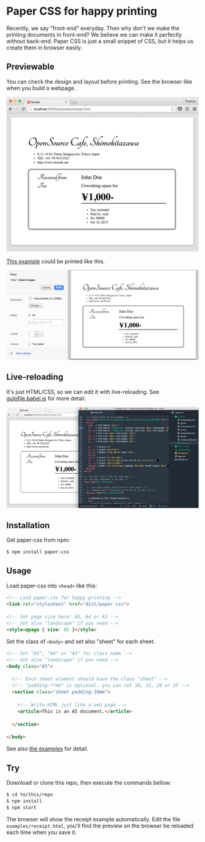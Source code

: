 # Paper CSS for happy printing

Recently, we say "front-end" everyday. Then why don't we make the printing documents in front-end? We believe we can make it perfectly without back-end. Paper CSS is just a small snippet of CSS, but it helps us create them in browser easily.

## Previewable

You can check the design and layout before printing. See the browser like when you build a webpage.

![Preview](images/preview.png)

[This example](examples/receipt.html) could be printed like this.

![Dialog](images/dialog.png)

## Live-reloading

It's just HTML/CSS, so we can edit it with live-reloading. See [gulpfile.babel.js](gulpfile.babel.js) for more detail.

![Live reloading](images/live-reload.png)

## Installation

Get paper-css from npm:

```bash
$ npm install paper-css
```

## Usage

Load paper-css into `<head>` like this:

```html
<!-- Load paper.css for happy printing -->
<link rel="stylesheet" href="dist/paper.css">

<!-- Set page size here: A5, A4 or A3 -->
<!-- Set also "landscape" if you need -->
<style>@page { size: A5 }</style>
```

Set the class of `<body>` and set also "sheet" for each sheet.

```html
<!-- Set "A5", "A4" or "A3" for class name -->
<!-- Set also "landscape" if you need -->
<body class="A5">

  <!-- Each sheet element should have the class "sheet" -->
  <!-- "padding-**mm" is optional: you can set 10, 15, 20 or 25 -->
  <section class="sheet padding-10mm">

    <!-- Write HTML just like a web page -->
    <article>This is an A5 document.</article>

  </section>

</body>
```

See also [the examples](examples/) for detail.

## Try

Download or clone this repo, then execute the commands bellow:

```bash
$ cd to/this/repo
$ npm install
$ npm start
```

The browser will show the receipt example automatically. Edit the file `examples/receipt.html`, you'll find the preview on the browser be reloaded each time when you save it.

